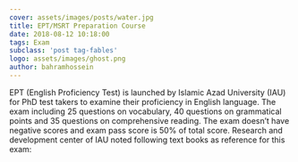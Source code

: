 ```yaml
---
cover: assets/images/posts/water.jpg
title: EPT/MSRT Preparation Course
date: 2018-08-12 10:18:00
tags: Exam
subclass: 'post tag-fables'
logo: assets/images/ghost.png
author: bahramhossein
---
```


EPT (English Proficiency Test) is launched by Islamic Azad University (IAU) for PhD test takers to examine their proficiency in English language. The exam including 25 questions on vocabulary, 40 questions on grammatical points and 35 questions on comprehensive reading. The exam doesn’t have negative scores and exam pass score is 50% of total score.
Research and development center of IAU noted following text books as reference for this exam: 